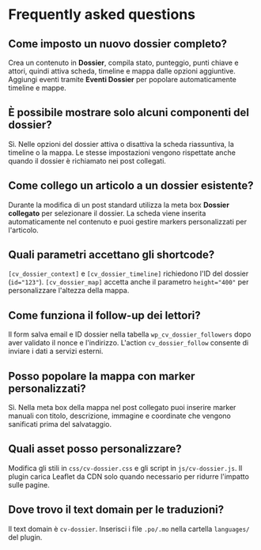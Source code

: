 # Frequently asked questions

## Come imposto un nuovo dossier completo?
Crea un contenuto in **Dossier**, compila stato, punteggio, punti chiave e attori, quindi attiva scheda, timeline e mappa dalle opzioni aggiuntive. Aggiungi eventi tramite **Eventi Dossier** per popolare automaticamente timeline e mappe.

## È possibile mostrare solo alcuni componenti del dossier?
Sì. Nelle opzioni del dossier attiva o disattiva la scheda riassuntiva, la timeline o la mappa. Le stesse impostazioni vengono rispettate anche quando il dossier è richiamato nei post collegati.

## Come collego un articolo a un dossier esistente?
Durante la modifica di un post standard utilizza la meta box **Dossier collegato** per selezionare il dossier. La scheda viene inserita automaticamente nel contenuto e puoi gestire markers personalizzati per l'articolo.

## Quali parametri accettano gli shortcode?
`[cv_dossier_context]` e `[cv_dossier_timeline]` richiedono l'ID del dossier (`id="123"`). `[cv_dossier_map]` accetta anche il parametro `height="400"` per personalizzare l'altezza della mappa.

## Come funziona il follow-up dei lettori?
Il form salva email e ID dossier nella tabella `wp_cv_dossier_followers` dopo aver validato il nonce e l'indirizzo. L'action `cv_dossier_follow` consente di inviare i dati a servizi esterni.

## Posso popolare la mappa con marker personalizzati?
Sì. Nella meta box della mappa nel post collegato puoi inserire marker manuali con titolo, descrizione, immagine e coordinate che vengono sanificati prima del salvataggio.

## Quali asset posso personalizzare?
Modifica gli stili in `css/cv-dossier.css` e gli script in `js/cv-dossier.js`. Il plugin carica Leaflet da CDN solo quando necessario per ridurre l'impatto sulle pagine.

## Dove trovo il text domain per le traduzioni?
Il text domain è `cv-dossier`. Inserisci i file `.po/.mo` nella cartella `languages/` del plugin.
